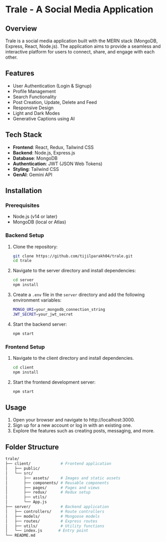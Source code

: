 # Trale - A Social Media Application

## Overview

Trale is a social media application built with the MERN stack (MongoDB, Express, React, Node.js). The application aims to provide a seamless and interactive platform for users to connect, share, and engage with each other.

## Features

- User Authentication (Login & Signup)
- Profile Management
- Search Functionality
- Post Creation, Update, Delete and Feed
- Responsive Design
- Light and Dark Modes
- Generative Captions using AI

## Tech Stack

- **Frontend**: React, Redux, Tailwind CSS
- **Backend**: Node.js, Express.js
- **Database**: MongoDB
- **Authentication**: JWT (JSON Web Tokens)
- **Styling**: Tailwind CSS
- **GenAI**: Gemini API

## Installation

### Prerequisites

- Node.js (v14 or later)
- MongoDB (local or Atlas)

### Backend Setup

1. Clone the repository:

    ```sh
    git clone https://github.com/tijilparakh04/trale.git
    cd trale
    ```

2. Navigate to the server directory and install dependencies:

    ```sh
    cd server
    npm install
    ```

3. Create a `.env` file in the `server` directory and add the following environment variables:

    ```sh
    MONGO_URI=your_mongodb_connection_string
    JWT_SECRET=your_jwt_secret
    ```

4. Start the backend server:

    ```sh
    npm start
    ```

### Frontend Setup

1. Navigate to the client directory and install dependencies.

    ```sh
    cd client
    npm install
    ```

2. Start the frontend development server:

    ```sh
    npm start
    ```

## Usage

1. Open your browser and navigate to http://localhost:3000.
2. Sign up for a new account or log in with an existing one.
3. Explore the features such as creating posts, messaging, and more.

## Folder Structure

```sh
trale/
├── client/             # Frontend application
│   ├── public/
│   └── src/
│       ├── assets/     # Images and static assets
│       ├── components/ # Reusable components
│       ├── pages/      # Pages and views
│       ├── redux/      # Redux setup
│       ├── utils/
│       └── App.js
├── server/             # Backend application
│   ├── controllers/    # Route controllers
│   ├── models/         # Mongoose models
│   ├── routes/         # Express routes
│   ├── utils/          # Utility functions
│   └── index.js       # Entry point
└── README.md
